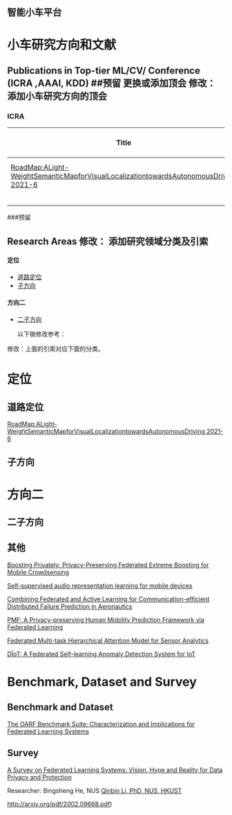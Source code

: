## 智能小车平台

# 小车研究方向和文献


## Publications in Top-tier ML/CV/ Conference (ICRA ,AAAI, KDD) ##预留 更换或添加顶会  修改：添加小车研究方向的顶会
### ICRA
| Title                                                                    | Team/Authors              | Venue and Year     | Targeting Problem     | Method                |
|---|---|---|---|---|
| [RoadMap:ALight-WeightSemanticMapforVisualLocalizationtowardsAutonomousDriving  2021-6](https://arxiv.org/pdf/2106.02527v1.pdf) | TongQin     |   ICRA 2021    | label deficiency in multi-class classification    |  regularization |
|         |       |                |                                                |                |
|                                                              |                 |                |                                                |                |
|                                                              |                 |                |                                                |                |
|                                                              |                 |                |                                                |                |

###预留




## Research Areas 修改： 添加研究领域分类及引索
#### 定位
 - [道路定位](#道路定位 (53))
 - [子方向](#子方向)


#### 方向二
 - [二子方向](#二子方向)

   以下做修改参考：

修改：上面的引索对应下面的分类。

# 定位

## 道路定位

[RoadMap:ALight-WeightSemanticMapforVisualLocalizationtowardsAutonomousDriving  2021-6](https://arxiv.org/pdf/2106.02527v1.pdf)

## 子方向 




# 方向二

## 二子方向


## 其他
[Boosting Privately: Privacy-Preserving Federated Extreme Boosting for Mobile Crowdsensing](https://arxiv.org/pdf/1907.10218.pdf)

[Self-supervised audio representation learning for mobile devices](https://arxiv.org/pdf/1905.11796.pdf)

[Combining Federated and Active Learning for Communication-efficient Distributed Failure Prediction in Aeronautics](https://arxiv.org/pdf/2001.07504.pdf)

[PMF: A Privacy-preserving Human Mobility Prediction Framework via Federated Learning](https://vonfeng.github.io/files/UbiComp2020_PMF_Final.pdf)

[Federated Multi-task Hierarchical Attention Model for Sensor Analytics](https://arxiv.org/pdf/1905.05142.pdf)

[DÏoT: A Federated Self-learning Anomaly Detection System for IoT](https://arxiv.org/pdf/1804.07474.pdf)

# Benchmark, Dataset and Survey 

## Benchmark and Dataset

[The OARF Benchmark Suite: Characterization and Implications for Federated Learning Systems](https://arxiv.org/pdf/2006.07856.pdf)

## Survey

[A Survey on Federated Learning Systems: Vision, Hype and Reality for Data Privacy and Protection](https://arxiv.org/pdf/1907.09693.pdf)

Researcher: Bingsheng He, NUS [Qinbin Li, PhD, NUS, HKUST](https://qinbinli.com/files/CV_QB.pdf)

http://arxiv.org/pdf/2002.09668.pdf)